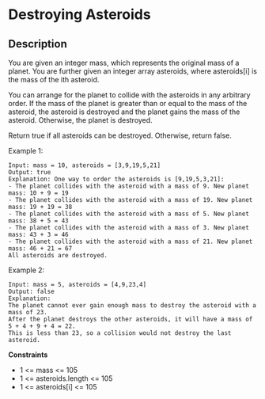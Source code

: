 # Destroying Asteroids

## Description

You are given an integer mass, which represents the original mass of a planet. You are further given an integer array asteroids, where asteroids[i] is the mass of the ith asteroid.

You can arrange for the planet to collide with the asteroids in any arbitrary order. If the mass of the planet is greater than or equal to the mass of the asteroid, the asteroid is destroyed and the planet gains the mass of the asteroid. Otherwise, the planet is destroyed.

Return true if all asteroids can be destroyed. Otherwise, return false.
 
Example 1:


```
Input: mass = 10, asteroids = [3,9,19,5,21]
Output: true
Explanation: One way to order the asteroids is [9,19,5,3,21]:
- The planet collides with the asteroid with a mass of 9. New planet mass: 10 + 9 = 19
- The planet collides with the asteroid with a mass of 19. New planet mass: 19 + 19 = 38
- The planet collides with the asteroid with a mass of 5. New planet mass: 38 + 5 = 43
- The planet collides with the asteroid with a mass of 3. New planet mass: 43 + 3 = 46
- The planet collides with the asteroid with a mass of 21. New planet mass: 46 + 21 = 67
All asteroids are destroyed.
```

Example 2:

```
Input: mass = 5, asteroids = [4,9,23,4]
Output: false
Explanation: 
The planet cannot ever gain enough mass to destroy the asteroid with a mass of 23.
After the planet destroys the other asteroids, it will have a mass of 5 + 4 + 9 + 4 = 22.
This is less than 23, so a collision would not destroy the last asteroid.
```

**Constraints**

- 1 <= mass <= 105
- 1 <= asteroids.length <= 105
- 1 <= asteroids[i] <= 105